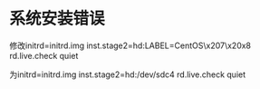 # 系统安装错误

修改initrd=initrd.img inst.stage2=hd:LABEL=CentOS\x207\x20x8 rd.live.check quiet

为initrd=initrd.img inst.stage2=hd:/dev/sdc4 rd.live.check quiet
